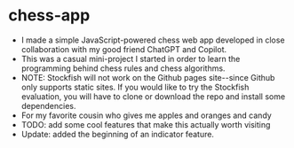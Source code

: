 # chess-app 
- I made a simple JavaScript-powered chess web app developed in close collaboration with my good friend ChatGPT and Copilot.
- This was a casual mini-project I started in order to learn the programming behind chess rules and chess algorithms.
- NOTE: Stockfish will not work on the Github pages site--since Github only supports static sites. If you would like to try the Stockfish evaluation, you will have to clone or download the repo and install some dependencies.
- For my favorite cousin who gives me apples and oranges and candy
- TODO: add some cool features that make this actually worth visiting
- Update: added the beginning of an indicator feature.
